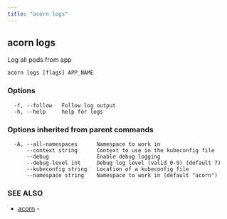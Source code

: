 ```yaml
---
title: "acorn logs"
---
```

## acorn logs

Log all pods from app

```
acorn logs [flags] APP_NAME
```

### Options

```
  -f, --follow   Follow log output
  -h, --help     help for logs
```

### Options inherited from parent commands

```
  -A, --all-namespaces      Namespace to work in
      --context string      Context to use in the kubeconfig file
      --debug               Enable debug logging
      --debug-level int     Debug log level (valid 0-9) (default 7)
      --kubeconfig string   Location of a kubeconfig file
      --namespace string    Namespace to work in (default "acorn")
```

### SEE ALSO

* [acorn](acorn.md)	 - 

